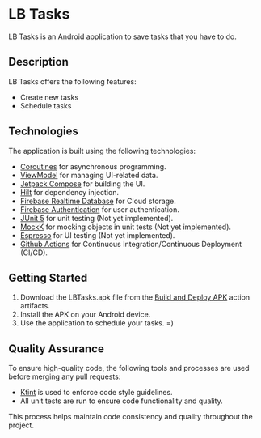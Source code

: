 # LB Tasks

LB Tasks is an Android application to save tasks that you have to do.

## Description

LB Tasks offers the following features:
* Create new tasks
* Schedule tasks

## Technologies

The application is built using the following technologies:

* [Coroutines](https://kotlinlang.org/docs/coroutines-overview.html) for asynchronous programming.
* [ViewModel](https://developer.android.com/reference/androidx/lifecycle/ViewModel) for managing UI-related data.
* [Jetpack Compose](https://developer.android.com/jetpack/compose/documentation) for building the UI.
* [Hilt](https://developer.android.com/training/dependency-injection/hilt-android) for dependency injection.
* [Firebase Realtime Database](https://firebase.google.com/docs/database?hl=pt-br) for Cloud storage.
* [Firebase Authentication](https://firebase.google.com/docs/auth?hl=pt-br) for user authentication.
* [JUnit 5](https://junit.org/junit5/docs/current/user-guide) for unit testing (Not yet implemented).
* [MockK](https://mockk.io) for mocking objects in unit tests (Not yet implemented).
* [Espresso](https://developer.android.com/training/testing/espresso) for UI testing (Not yet implemented).
* [Github Actions](https://docs.github.com/pt/actions/learn-github-actions) for Continuous Integration/Continuous Deployment (CI/CD).

## Getting Started

1. Download the LBTasks.apk file from the [Build and Deploy APK](https://github.com/LeonardoBai12/LB-Tasks/actions/workflows/build_and_deploy_workflow.yml) action artifacts.
2. Install the APK on your Android device.
3. Use the application to schedule your tasks. =)

## Quality Assurance

To ensure high-quality code, the following tools and processes are used before merging any pull requests:

* [Ktint](https://pinterest.github.io/ktlint/) is used to enforce code style guidelines.
* All unit tests are run to ensure code functionality and quality.

This process helps maintain code consistency and quality throughout the project.
